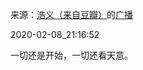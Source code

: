 来源：[浩义（来自豆瓣）](https://www.douban.com/people/hauuyee/)的[广播](https://www.douban.com/people/hauuyee/status/2798730425/)


2020-02-08_21:16:52


一切还是开始，一切还看天意。
